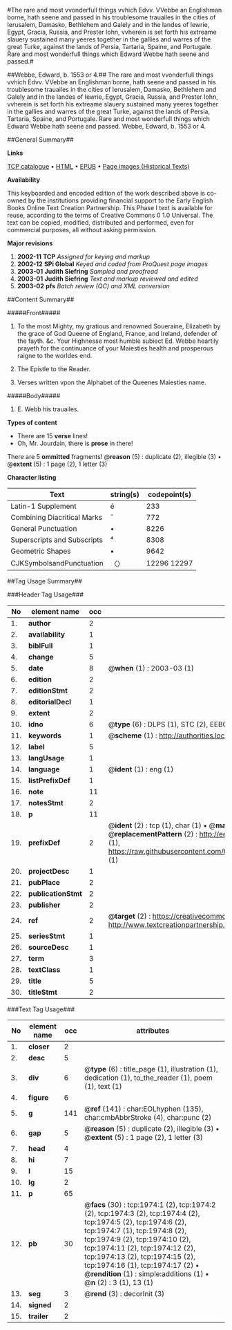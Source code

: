 #The rare and most vvonderfull things vvhich Edvv. VVebbe an Englishman borne, hath seene and passed in his troublesome trauailes in the cities of Ierusalem, Damasko, Bethlehem and Galely and in the landes of Iewrie, Egypt, Gracia, Russia, and Prester Iohn, vvherein is set forth his extreame slauery sustained many yeeres together in the gallies and warres of the great Turke, against the lands of Persia, Tartaria, Spaine, and Portugale. Rare and most wonderfull things which Edward Webbe hath seene and passed.#

##Webbe, Edward, b. 1553 or 4.##
The rare and most vvonderfull things vvhich Edvv. VVebbe an Englishman borne, hath seene and passed in his troublesome trauailes in the cities of Ierusalem, Damasko, Bethlehem and Galely and in the landes of Iewrie, Egypt, Gracia, Russia, and Prester Iohn, vvherein is set forth his extreame slauery sustained many yeeres together in the gallies and warres of the great Turke, against the lands of Persia, Tartaria, Spaine, and Portugale.
Rare and most wonderfull things which Edward Webbe hath seene and passed.
Webbe, Edward, b. 1553 or 4.

##General Summary##

**Links**

[TCP catalogue](http://www.ota.ox.ac.uk/tcp/)  • 
[HTML](http://tei.it.ox.ac.uk/tcp/Texts-HTML/free/A14/A14850.html)  • 
[EPUB](http://tei.it.ox.ac.uk/tcp/Texts-EPUB/free/A14/A14850.epub) • 
[Page images (Historical Texts)](https://data.historicaltexts.jisc.ac.uk/view?pubId=eebo-99837637e&pageId=eebo-99837637e-1974-1)

**Availability**

This keyboarded and encoded edition of the
	       work described above is co-owned by the institutions
	       providing financial support to the Early English Books
	       Online Text Creation Partnership. This Phase I text is
	       available for reuse, according to the terms of Creative
	       Commons 0 1.0 Universal. The text can be copied,
	       modified, distributed and performed, even for
	       commercial purposes, all without asking permission.

**Major revisions**

1. __2002-11__ __TCP__ *Assigned for keying and markup*
1. __2002-12__ __SPi Global__ *Keyed and coded from ProQuest page images*
1. __2003-01__ __Judith Siefring__ *Sampled and proofread*
1. __2003-01__ __Judith Siefring__ *Text and markup reviewed and edited*
1. __2003-02__ __pfs__ *Batch review (QC) and XML conversion*

##Content Summary##

#####Front#####

1. To the most Mighty, my gratious and renowned Soueraine, Elizabeth by the grace of God Queene of England, France, and Ireland, defender of the fayth. &c. Your Highnesse most humble subiect Ed. Webbe heartily prayeth for the continuance of your Maiesties health and prosperous raigne to the worldes end.

1. The Epistle to the Reader.

1. Verses written vpon the Alphabet of the Queenes Maiesties name.

#####Body#####

1. E. Webb his trauailes.

**Types of content**

  * There are 15 **verse** lines!
  * Oh, Mr. Jourdain, there is **prose** in there!

There are 5 **ommitted** fragments! 
 @__reason__ (5) : duplicate (2), illegible (3)  •  @__extent__ (5) : 1 page (2), 1 letter (3)

**Character listing**


|Text|string(s)|codepoint(s)|
|---|---|---|
|Latin-1 Supplement|é|233|
|Combining             Diacritical Marks|̄|772|
|General Punctuation|•|8226|
|Superscripts             and Subscripts|⁴|8308|
|Geometric Shapes|▪|9642|
|CJKSymbolsandPunctuation|〈〉|12296 12297|

##Tag Usage Summary##

###Header Tag Usage###

|No|element name|occ|attributes|
|---|---|---|---|
|1.|__author__|2||
|2.|__availability__|1||
|3.|__biblFull__|1||
|4.|__change__|5||
|5.|__date__|8| @__when__ (1) : 2003-03 (1)|
|6.|__edition__|2||
|7.|__editionStmt__|2||
|8.|__editorialDecl__|1||
|9.|__extent__|2||
|10.|__idno__|6| @__type__ (6) : DLPS (1), STC (2), EEBO-CITATION (1), PROQUEST (1), VID (1)|
|11.|__keywords__|1| @__scheme__ (1) : http://authorities.loc.gov/ (1)|
|12.|__label__|5||
|13.|__langUsage__|1||
|14.|__language__|1| @__ident__ (1) : eng (1)|
|15.|__listPrefixDef__|1||
|16.|__note__|11||
|17.|__notesStmt__|2||
|18.|__p__|11||
|19.|__prefixDef__|2| @__ident__ (2) : tcp (1), char (1)  •  @__matchPattern__ (2) : ([0-9\-]+):([0-9IVX]+) (1), (.+) (1)  •  @__replacementPattern__ (2) : http://eebo.chadwyck.com/downloadtiff?vid=$1&page=$2 (1), https://raw.githubusercontent.com/textcreationpartnership/Texts/master/tcpchars.xml#$1 (1)|
|20.|__projectDesc__|1||
|21.|__pubPlace__|2||
|22.|__publicationStmt__|2||
|23.|__publisher__|2||
|24.|__ref__|2| @__target__ (2) : https://creativecommons.org/publicdomain/zero/1.0/ (1), http://www.textcreationpartnership.org/docs/. (1)|
|25.|__seriesStmt__|1||
|26.|__sourceDesc__|1||
|27.|__term__|3||
|28.|__textClass__|1||
|29.|__title__|5||
|30.|__titleStmt__|2||


###Text Tag Usage###

|No|element name|occ|attributes|
|---|---|---|---|
|1.|__closer__|2||
|2.|__desc__|5||
|3.|__div__|6| @__type__ (6) : title_page (1), illustration (1), dedication (1), to_the_reader (1), poem (1), text (1)|
|4.|__figure__|6||
|5.|__g__|141| @__ref__ (141) : char:EOLhyphen (135), char:cmbAbbrStroke (4), char:punc (2)|
|6.|__gap__|5| @__reason__ (5) : duplicate (2), illegible (3)  •  @__extent__ (5) : 1 page (2), 1 letter (3)|
|7.|__head__|4||
|8.|__hi__|7||
|9.|__l__|15||
|10.|__lg__|2||
|11.|__p__|65||
|12.|__pb__|30| @__facs__ (30) : tcp:1974:1 (2), tcp:1974:2 (2), tcp:1974:3 (2), tcp:1974:4 (2), tcp:1974:5 (2), tcp:1974:6 (2), tcp:1974:7 (1), tcp:1974:8 (2), tcp:1974:9 (2), tcp:1974:10 (2), tcp:1974:11 (2), tcp:1974:12 (2), tcp:1974:13 (2), tcp:1974:15 (2), tcp:1974:16 (1), tcp:1974:17 (2)  •  @__rendition__ (1) : simple:additions (1)  •  @__n__ (2) : 3 (1), 13 (1)|
|13.|__seg__|3| @__rend__ (3) : decorInit (3)|
|14.|__signed__|2||
|15.|__trailer__|2||
